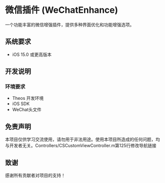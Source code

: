 # 微信插件 (WeChatEnhance)

一个功能丰富的微信增强插件，提供多种界面优化和功能增强选项。

## 系统要求
- iOS 15.0 或更高版本


## 开发说明

### 环境要求
- Theos 开发环境
- iOS SDK
- WeChat头文件

## 免责声明

本项目仅供学习交流使用，请勿用于非法用途。使用本项目所造成的任何问题，均与开发者无关。Controllers/CSCustomViewController.m第125行修改导航链接

## 致谢

感谢所有贡献者对项目的支持！ 
